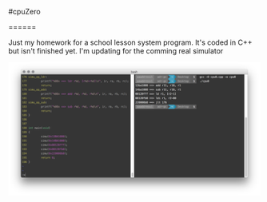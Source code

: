 #cpuZero

======

Just my homework for a school lesson system program. It's coded in C++ but isn't finished yet. I'm updating for the comming real simulator

![](Demo.png)
